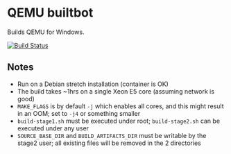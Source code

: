 # QEMU builtbot

Builds QEMU for Windows. 

[![Build Status](https://dev.azure.com/nekomimiswitch/General/_apis/build/status/qemu-buildbot?branchName=master)](https://dev.azure.com/nekomimiswitch/General/_build/latest?definitionId=88&branchName=master)

## Notes

* Run on a Debian stretch installation (container is OK)
* The build takes ~1hrs on a single Xeon E5 core (assuming network is good)
* `MAKE_FLAGS` is by default `-j` which enables all cores, and this might result in an OOM; set to `-j4` or something smaller
* `build-stage1.sh` must be executed under root; `build-stage2.sh` can be executed under any user
* `SOURCE_BASE_DIR` and `BUILD_ARTIFACTS_DIR` must be writable by the stage2 user; all existing files will be removed in the 2 directories

